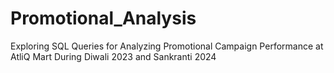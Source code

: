 # Promotional_Analysis
Exploring SQL Queries for Analyzing Promotional Campaign Performance at AtliQ Mart During Diwali 2023 and Sankranti 2024
